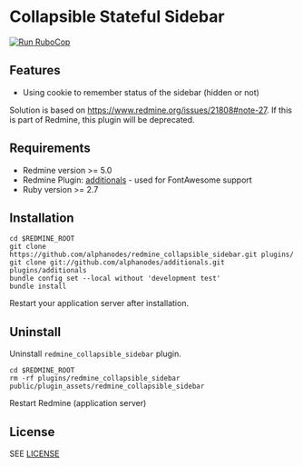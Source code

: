 Collapsible Stateful Sidebar
============================

[![Run RuboCop](https://github.com/AlphaNodes/redmine_collapsible_sidebar/workflows/Run%20Linters/badge.svg)](https://github.com/AlphaNodes/redmine_collapsible_sidebar/actions/workflows/linters.yml)

Features
--------

- Using cookie to remember status of the sidebar (hidden or not)

Solution is based on <https://www.redmine.org/issues/21808#note-27>. If this is part of Redmine, this plugin will be deprecated.

Requirements
------------

- Redmine version >= 5.0
- Redmine Plugin: [additionals](https://github.com/alphanodes/additionals) - used for FontAwesome support
- Ruby version >= 2.7

Installation
------------

```shell
cd $REDMINE_ROOT
git clone https://github.com/alphanodes/redmine_collapsible_sidebar.git plugins/
git clone git://github.com/alphanodes/additionals.git plugins/additionals
bundle config set --local without 'development test'
bundle install
```

Restart your application server after installation.

Uninstall
---------

Uninstall `redmine_collapsible_sidebar` plugin.

```shell
cd $REDMINE_ROOT
rm -rf plugins/redmine_collapsible_sidebar public/plugin_assets/redmine_collapsible_sidebar
```

Restart Redmine (application server)

License
-------

SEE [LICENSE](LICENSE)

